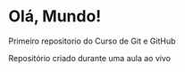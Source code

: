# Olá, Mundo!
 Primeiro repositorio do Curso de  Git  e  GitHub

 Repositório criado durante uma aula ao vivo

